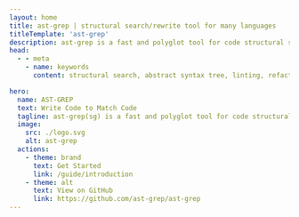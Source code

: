 ```yaml
---
layout: home
title: ast-grep | structural search/rewrite tool for many languages
titleTemplate: 'ast-grep'
description: ast-grep is a fast and polyglot tool for code structural search, lint, rewriting at large scale.
head:
  - - meta
    - name: keywords
      content: structural search, abstract syntax tree, linting, refactor, command line tool, tree-sitter, multiple programming languages, Rust

hero:
  name: AST-GREP
  text: Write Code to Match Code
  tagline: ast-grep(sg) is a fast and polyglot tool for code structural search, lint, rewriting at large scale.
  image:
    src: ./logo.svg
    alt: ast-grep
  actions:
    - theme: brand
      text: Get Started
      link: /guide/introduction
    - theme: alt
      text: View on GitHub
      link: https://github.com/ast-grep/ast-grep
---
```

